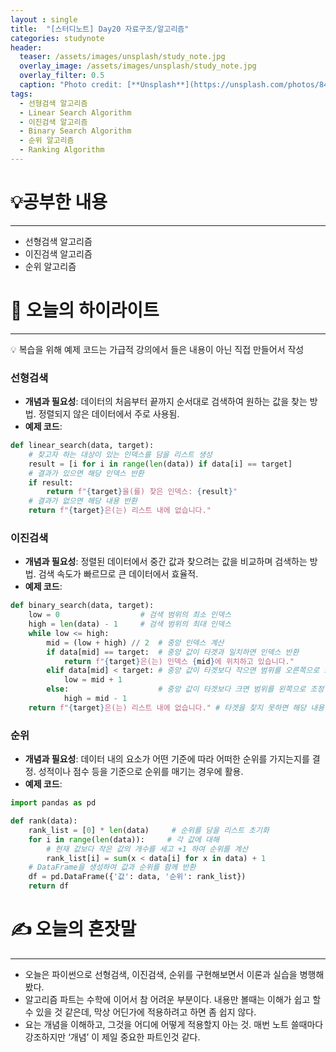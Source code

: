 ```yaml
---
layout : single
title:  "[스터디노트] Day20 자료구조/알고리즘"
categories: studynote
header:
  teaser: /assets/images/unsplash/study_note.jpg
  overlay_image: /assets/images/unsplash/study_note.jpg
  overlay_filter: 0.5
  caption: "Photo credit: [**Unsplash**](https://unsplash.com/photos/842ofHC6MaI)"
tags:
  - 선형검색 알고리즘
  - Linear Search Algorithm
  - 이진검색 알고리즘
  - Binary Search Algorithm
  - 순위 알고리즘
  - Ranking Algorithm
---
```



# 💡공부한 내용

---

- 선형검색 알고리즘
- 이진검색 알고리즘
- 순위 알고리즘

# 📝 오늘의 하이라이트

---

<aside>
💡 복습을 위해 예제 코드는 가급적 강의에서 들은 내용이 아닌 직접 만들어서 작성

</aside>

### 선형검색

- **개념과 필요성**: 데이터의 처음부터 끝까지 순서대로 검색하여 원하는 값을 찾는 방법. 정렬되지 않은 데이터에서 주로 사용됨.
- **예제 코드**:

```python
def linear_search(data, target):
    # 찾고자 하는 대상이 있는 인덱스를 담을 리스트 생성
    result = [i for i in range(len(data)) if data[i] == target]
    # 결과가 있으면 해당 인덱스 반환
    if result:
        return f"{target}을(를) 찾은 인덱스: {result}"
    # 결과가 없으면 해당 내용 반환
    return f"{target}은(는) 리스트 내에 없습니다."
```

### 이진검색

- **개념과 필요성**: 정렬된 데이터에서 중간 값과 찾으려는 값을 비교하며 검색하는 방법. 검색 속도가 빠르므로 큰 데이터에서 효율적.
- **예제 코드**:

```python
def binary_search(data, target):
    low = 0                  # 검색 범위의 최소 인덱스
    high = len(data) - 1     # 검색 범위의 최대 인덱스
    while low <= high:
        mid = (low + high) // 2  # 중앙 인덱스 계산
        if data[mid] == target:  # 중앙 값이 타겟과 일치하면 인덱스 반환
            return f"{target}은(는) 인덱스 {mid}에 위치하고 있습니다."
        elif data[mid] < target: # 중앙 값이 타겟보다 작으면 범위를 오른쪽으로 조정
            low = mid + 1
        else:                    # 중앙 값이 타겟보다 크면 범위를 왼쪽으로 조정
            high = mid - 1
    return f"{target}은(는) 리스트 내에 없습니다." # 타겟을 찾지 못하면 해당 내용 반환
```

### 순위

- **개념과 필요성**: 데이터 내의 요소가 어떤 기준에 따라 어떠한 순위를 가지는지를 결정. 성적이나 점수 등을 기준으로 순위를 매기는 경우에 활용.
- **예제 코드**:

```python
import pandas as pd

def rank(data):
    rank_list = [0] * len(data)     # 순위를 담을 리스트 초기화
    for i in range(len(data)):     # 각 값에 대해
        # 현재 값보다 작은 값의 개수를 세고 +1 하여 순위를 계산
        rank_list[i] = sum(x < data[i] for x in data) + 1
    # DataFrame을 생성하여 값과 순위를 함께 반환
    df = pd.DataFrame({'값': data, '순위': rank_list})
    return df
```

# ✍️ 오늘의 혼잣말

---

- 오늘은 파이썬으로 선형검색, 이진검색, 순위를 구현해보면서 이론과 실습을 병행해봤다.
- 알고리즘 파트는 수학에 이어서 참 어려운 부분이다. 내용만 볼때는 이해가 쉽고 할 수 있을 것 같은데, 막상 어딘가에 적용하려고 하면 좀 쉽지 않다.
- 요는 개념을 이해하고, 그것을 어디에 어떻게 적용할지 아는 것. 매번 노트 쓸때마다 강조하지만 ‘개념’ 이 제일 중요한 파트인것 같다.
